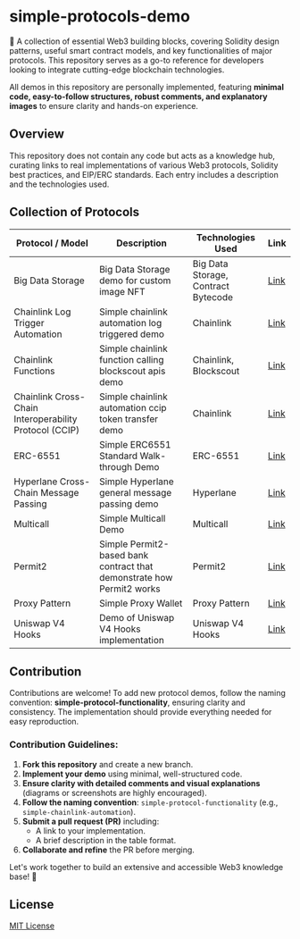 # simple-protocols-demo

🚀 A collection of essential Web3 building blocks, covering Solidity design patterns, useful smart contract models, and key functionalities of major protocols. This repository serves as a go-to reference for developers looking to integrate cutting-edge blockchain technologies.

All demos in this repository are personally implemented, featuring **minimal code, easy-to-follow structures, robust comments, and explanatory images** to ensure clarity and hands-on experience.

## Overview

This repository does not contain any code but acts as a knowledge hub, curating links to real implementations of various Web3 protocols, Solidity best practices, and EIP/ERC standards. Each entry includes a description and the technologies used.

## Collection of Protocols

| Protocol / Model                                       | Description                                                           | Technologies Used                   | Link                                                         |
| ------------------------------------------------------ | --------------------------------------------------------------------- | ----------------------------------- | ------------------------------------------------------------ |
| Big Data Storage                                       | Big Data Storage demo for custom image NFT                            | Big Data Storage, Contract Bytecode | [Link](https://github.com/cqlyj/simple-big-data-storage)     |
| Chainlink Log Trigger Automation                       | Simple chainlink automation log triggered demo                        | Chainlink                           | [Link](https://github.com/cqlyj/simple-chainlink-automation) |
| Chainlink Functions                                    | Simple chainlink function calling blockscout apis demo                | Chainlink, Blockscout               | [Link](https://github.com/cqlyj/simple-chainlink-function)   |
| Chainlink Cross-Chain Interoperability Protocol (CCIP) | Simple chainlink automation ccip token transfer demo                  | Chainlink                           | [Link](https://github.com/cqlyj/simple-chainlink-ccip)       |
| ERC-6551                                               | Simple ERC6551 Standard Walk-through Demo                             | ERC-6551                            | [Link](https://github.com/cqlyj/simple-tba-erc6551)          |
| Hyperlane Cross-Chain Message Passing                  | Simple Hyperlane general message passing demo                         | Hyperlane                           | [Link](https://github.com/cqlyj/simple-hyperlane-cc-message) |
| Multicall                                              | Simple Multicall Demo                                                 | Multicall                           | [Link](https://github.com/cqlyj/simple-multicall-demo)       |
| Permit2                                                | Simple Permit2-based bank contract that demonstrate how Permit2 works | Permit2                             | [Link](https://github.com/cqlyj/simple-permit2-demo)         |
| Proxy Pattern                                          | Simple Proxy Wallet                                                   | Proxy Pattern                       | [Link](https://github.com/cqlyj/simple-proxy-wallet)         |
| Uniswap V4 Hooks                                       | Demo of Uniswap V4 Hooks implementation                               | Uniswap V4 Hooks                    | [Link](https://github.com/cqlyj/simple-uniswap-swap-hooks)   |

## Contribution

Contributions are welcome! To add new protocol demos, follow the naming convention: **simple-protocol-functionality**, ensuring clarity and consistency. The implementation should provide everything needed for easy reproduction.

### Contribution Guidelines:

1. **Fork this repository** and create a new branch.
2. **Implement your demo** using minimal, well-structured code.
3. **Ensure clarity with detailed comments and visual explanations** (diagrams or screenshots are highly encouraged).
4. **Follow the naming convention**: `simple-protocol-functionality` (e.g., `simple-chainlink-automation`).
5. **Submit a pull request (PR)** including:
   - A link to your implementation.
   - A brief description in the table format.
6. **Collaborate and refine** the PR before merging.

Let's work together to build an extensive and accessible Web3 knowledge base! 🚀

## License

[MIT License](LICENSE)
